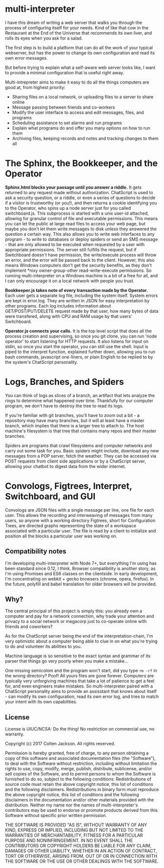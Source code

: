 # multi-interpreter

I have this dream of writing a web server that walks you through the process of configuring itself for your needs.
Kind of like that cow in the Restaurant at the End of the Universe that recommends its own liver, and rolls its eyes when you ask for a salad.

The first step is to build a platform that can do all the work of your typical webserver, but has the power to change its own configuration and read its own error messages.

But before trying to explain what a self-aware web server looks like, I want to provide a minimal configuration that is useful right away.

Multi-intrepreter aims to make it easy to do all the things computers are good at, from highest priority:
- Sharing files on a local network, or uploading files to a server to share online
- Message passing between friends and co-workers
- Modify the user interface to access and edit messages, files, and programs
- Scheduling assistance to set alarms and run programs
- Explain what programs do and offer you many options on how to run them
- Archiving files, keeping records and notes and tracking changes to them all



# The Sphinx, the Bookkeeper, and the Operator

**Sphinx.html blocks your passage until you answer a riddle.**
It gets returned to any request made without authorization. ChatScript is used to ask a security question, or a riddle, or even a series of questions to decide if a visitor is trustworthy (or you!), and then returns a cookie identifying you to the Operator, who spins up a node server just for you called switchboard.js. This subprocess is started with a unix user-id attached, allowing for granular control of file and executable permissions. This means you can let the public at large read files to access your web page, but maybe you don't let them write messages to disk unless they answered the question a certain way. This also allows you to write web interfaces to any program - to write to databases or deploy spiders or send an SMS message - that are only allowed to be executed when requested by a user with appropriate permissions. The server still fulfills the request, but if Switchboard doesn't have permission, the write/execute process will throw an error, and the error will be passed back to the client. However, this also means Windows computers don't get the security benefits, as they don't implement *nixy owner-group-other read-write-execute permissions. So running multi-interpreter on a Windows machine is a bit of a free for all, and I can only encourage it on a local network with people you trust.

**Bookkeeper.js takes note of every transaction made by the Operator.**
Each user gets a separate log file, including the system itself. System errors are kept in error.log. They are written in JSON for easy interpretation by other programs. Each log includes information about GET/POST/PUT/DELETE request made by that user, how many bytes of data were transfered, along with CPU and RAM usage by that users' Switchboard.

**Operator.js connects your calls.**
It is the top level script that does all the process creation and supervising, so once you git clone, you can run 'node operator' to start listening for HTTP requests. It also listens for input on stdin, so once you start the operator, you can still use the shell. Input is piped to the interpret function, explained further down, allowing you to run bash commands, javascript one-liners, or plain English to be replied to by the system's ChatScript personality.


# Logs, Branches, and Spiders
You can think of logs as slices of a branch, an artifact that lets analyze the rings to determine what happened over time. Thankfully for our computer program, we don't have to destroy the tree to read its logs.

If you're familiar with git branches, you'll have to zoom out a bit - a repository may have many branches, but it will at least have a master branch, which implies that there is a larger tree to attach to. The host machine's filesystem is that tree that contains many repos and their master branches.

Spiders are programs that crawl filesystems and computer networks and carry out some task for you. Basic spiders might include, download any new messages from a POP server, fetch the weather.
They can be accessed via POST requests from client side applications or by a ChatScript server, allowing your chatbot to digest data from the wider internet.

# Convologs, Figtrees, Interpret, Switchboard, and GUI
Convologs are JSON files with a single message per line, one file for each user.
This allows the recording and interweaving of messages from many users, so anyone with a working directory 
Figtrees, short for Configuration Trees, are directed graphs representing the state of a workspace associated with a particular user. The file is read by a client to initialize and position all the blocks a particular user was working on.

## Compatibility notes
I'm developing multi-interpreter with Node 7+, but everything I'm using has been standard since 0.12, I think.
Browser compatibility is another story, as I'm using Promises and ES6 classes on the clientside.
In early development, I'm concentrating on webkit + gecko browsers (chrome, opera, firefox).
In the future, polyfill and babel translation for older browsers will be provided.

## Why?

The central principal of this project is simply this: you already own a computer and pay for a network connection, why trade your attention and privacy to a social network or megacorp just to co-operate online with friends and coworkers?

As for the ChatScript server being the end of the interpretation-chain, I'm very optimistic about a computer being able to clue in on what you're trying to do and volunteer its abilities to you.

Machine language is so sensitive to the exact syntax and grammar of its parser that things go very poorly when you make a mistake...

One missing semicolom and the program won't start, did you type `rm -rf` in the wrong directory? Poof! All yours files are gone forever. Computers are typically very unforgiving machines that take a lot of patience to get a feel for, and even engineers make mistakes.
So multi-interpreter paired with a ChatScript personality aims to provide an assisstant that knows about itself - can modify its own configuration, read its own error log, and tries to match your intent with its own capabilities.

## License
License is UIUC/NCSA: Do the thing! No restriction on commercial use, no warranty.

Copyright (c) 2017 Colten Jackson. All rights reserved.

Permission is hereby granted, free of charge, to any person obtaining a copy of this software and associated documentation files (the "Software"), to deal with the Software without restriction, including without limitation the rights to use, copy, modify, merge, publish, distribute, sublicense, and/or sell copies of the Software, and to permit persons to whom the Software is furnished to do so, subject to the following conditions:
Redistributions of source code must retain the above copyright notice, this list of conditions and the following disclaimers.
Redistributions in binary form must reproduce the above copyright notice, this list of conditions and the following disclaimers in the documentation and/or other materials provided with the distribution.
Neither my name nor the names of multi-interpreter's contributors may be used to endorse or promote products derived from this Software without specific prior written permission.

THE SOFTWARE IS PROVIDED "AS IS", WITHOUT WARRANTY OF ANY KIND, EXPRESS OR IMPLIED, INCLUDING BUT NOT LIMITED TO THE WARRANTIES OF MERCHANTABILITY, FITNESS FOR A PARTICULAR PURPOSE AND NONINFRINGEMENT. IN NO EVENT SHALL THE CONTRIBUTORS OR COPYRIGHT HOLDERS BE LIABLE FOR ANY CLAIM, DAMAGES OR OTHER LIABILITY, WHETHER IN AN ACTION OF CONTRACT, TORT OR OTHERWISE, ARISING FROM, OUT OF OR IN CONNECTION WITH THE SOFTWARE OR THE USE OR OTHER DEALINGS WITH THE SOFTWARE.
